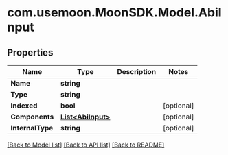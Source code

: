 # com.usemoon.MoonSDK.Model.AbiInput

## Properties

| Name             | Type                               | Description | Notes       |
| ---------------- | ---------------------------------- | ----------- | ----------- |
| **Name**         | **string**                         |             |             |
| **Type**         | **string**                         |             |             |
| **Indexed**      | **bool**                           |             | \[optional] |
| **Components**   | [**List\<AbiInput>**](abiinput.md) |             | \[optional] |
| **InternalType** | **string**                         |             | \[optional] |

[\[Back to Model list\]](./#documentation-for-models) [\[Back to API list\]](./#documentation-for-api-endpoints) [\[Back to README\]](./)
